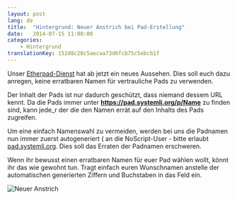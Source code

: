 ```yaml
---
layout: post
lang: de
title:  "Hintergrund: Neuer Anstrich bei Pad-Erstellung"
date:   2014-07-15 11:00:00
categories:
    - Hintergrund
translationKey: 152d8c28c5aecaa73d6fcb75c5ebcb1f
---
```

Unser [Etherpad-Dienst](https://pad.systemli.org) hat ab jetzt ein neues Aussehen. Dies soll euch dazu anregen, keine erratbaren Namen für vertrauliche Pads zu verwenden.

Der Inhalt der Pads ist nur dadurch geschützt, dass niemand dessem URL kennt. Da die Pads immer unter **https://pad.systemli.org/p/Name** zu finden sind, kann jede_r der die den Namen errät auf den Inhalts des Pads zugreifen.

Um eine einfach Namenswahl zu vermeiden, werden bei uns die Padnamen nun immer zuerst autogeneriert ( an die NoScript-User  - bitte  erlaubt [pad.systemli.org](https://pad.systemli.org). Dies soll das Erraten der Padnamen erschweren.

Wenn ihr bewusst einen erratbaren Namen für euer Pad wählen wollt, könnt ihr das wie gewohnt tun. Tragt einfach euren Wunschnamen anstelle der automatischen generierten Ziffern und Buchstaben in das Feld ein. 

![Neuer Anstrich](/assets/img/padnames.png)

